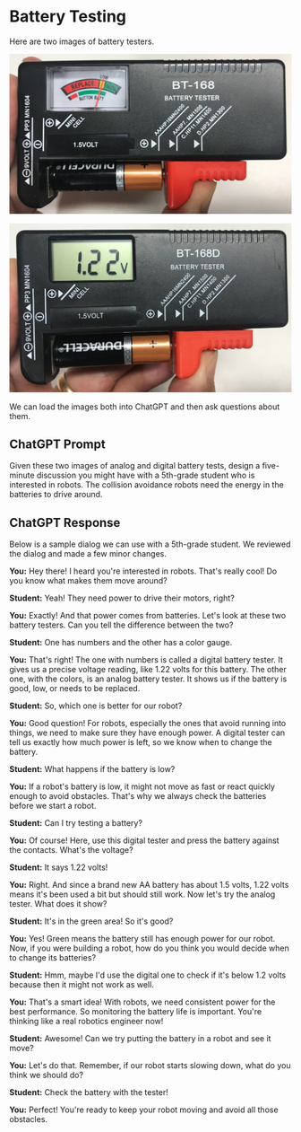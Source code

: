 # Battery Testing

Here are two images of battery testers.

![](../img/battery-test-analog.jpg)

![](../img/battery-test-digital.jpg)

We can load the images both into ChatGPT and then ask questions about them.

## ChatGPT Prompt

Given these two images of analog and digital battery tests, design a five-minute discussion you might have with a 5th-grade student who is interested in robots.  The collision avoidance robots need the energy in the batteries to drive around.

## ChatGPT Response

Below is a sample dialog we can use with a 5th-grade student. We
reviewed the dialog and made a few minor changes.

**You:** Hey there! I heard you're interested in robots. That's really cool! Do you know what makes them move around?

**Student:** Yeah! They need power to drive their motors, right?

**You:** Exactly! And that power comes from batteries. Let's look at these two battery testers. Can you tell the difference between the two?

**Student:** One has numbers and the other has a color gauge.

**You:** That's right! The one with numbers is called a digital battery tester. It gives us a precise voltage reading, like 1.22 volts for this battery. The other one, with the colors, is an analog battery tester. It shows us if the battery is good, low, or needs to be replaced.

**Student:** So, which one is better for our robot?

**You:** Good question! For robots, especially the ones that avoid running into things, we need to make sure they have enough power. A digital tester can tell us exactly how much power is left, so we know when to change the battery.

**Student:** What happens if the battery is low?

**You:** If a robot's battery is low, it might not move as fast or react quickly enough to avoid obstacles. That's why we always check the batteries before we start a robot.

**Student:** Can I try testing a battery?

**You:** Of course! Here, use this digital tester and press the battery against the contacts. What's the voltage?

**Student:** It says 1.22 volts!

**You:** Right. And since a brand new AA battery has about 1.5 volts, 1.22 volts means it's been used a bit but should still work. Now let's try the analog tester. What does it show?

**Student:** It's in the green area! So it's good?

**You:** Yes! Green means the battery still has enough power for our robot. Now, if you were building a robot, how do you think you would decide when to change its batteries?

**Student:** Hmm, maybe I'd use the digital one to check if it's below 1.2 volts because then it might not work as well.

**You:** That's a smart idea! With robots, we need consistent power for the best performance. So monitoring the battery life is important. You're thinking like a real robotics engineer now!

**Student:** Awesome! Can we try putting the battery in a robot and see it move?

**You:** Let's do that. Remember, if our robot starts slowing down, what do you think we should do?

**Student:** Check the battery with the tester!

**You:** Perfect! You're ready to keep your robot moving and avoid all those obstacles.


